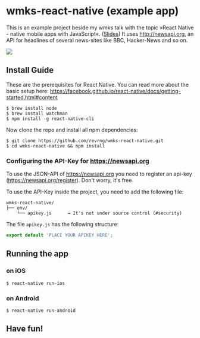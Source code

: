 # wmks-react-native (example app)

This is an example project beside my wmks talk with the topic »React Native - native mobile apps with JavaScript«. ([Slides](https://slides.com/revrng/react-native))
It uses http://newsapi.org, an API for headlines of several news-sites like BBC, Hacker-News and so on. 

![](https://d17oy1vhnax1f7.cloudfront.net/items/0T3b1B233k0Z2v3O1P0g/Screen%20Recording%202016-08-25%20at%2008.41%20PM.gif?v=d4f2c8f8)

## Install Guide
These are the prerequisites for React Native. You can read more about the basic setup here: https://facebook.github.io/react-native/docs/getting-started.html#content
  
	$ brew install node
	$ brew install watchman
	$ npm install -g react-native-cli
	
Now clone the repo and install all npm dependencies:

	$ git clone https://github.com/revrng/wmks-react-native.git
	$ cd wmks-react-native && npm install

### Configuring the API-Key for https://newsapi.org
To use the JSON-API of https://newsapi.org you need to register an api-key (https://newsapi.org/register). Don't worry, it's free. 

To use the API-Key inside the project, you need to add the following file:

````
wmks-react-native/
├── env/
    └── apikey.js      → It's not under source control (#security)

````

The file `apikey.js` has the following structure:
```javascript
export default 'PLACE YOUR APIKEY HERE';
```
	
## Running the app
### on iOS
	$ react-native run-ios
### on Android
	$ react-native run-android	
	
## Have fun!
